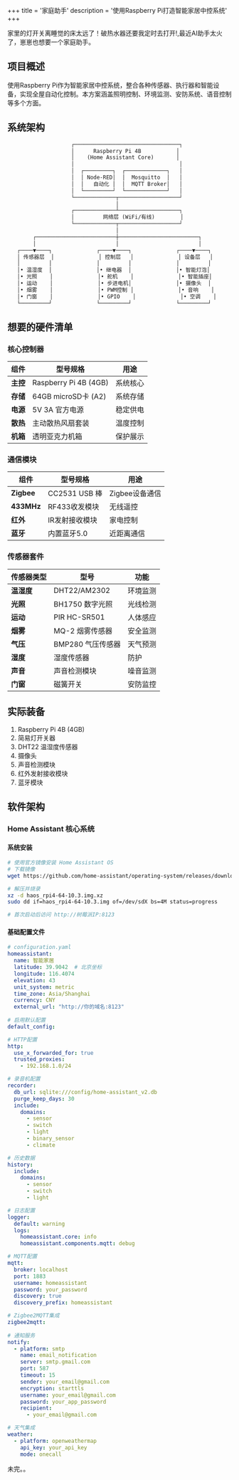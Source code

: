 +++
title = '家庭助手'
description = '使用Raspberry Pi打造智能家居中控系统'
+++

家里的灯开关离睡觉的床太远了！破热水器还要我定时去打开!,最近AI助手太火了，崽崽也想要一个家庭助手。

## 项目概述

使用Raspberry Pi作为智能家居中控系统，整合各种传感器、执行器和智能设备，实现全屋自动化控制。本方案涵盖照明控制、环境监测、安防系统、语音控制等多个方面。

## 系统架构

```txt
                    ┌─────────────────────────────────┐
                    │      Raspberry Pi 4B           │
                    │    (Home Assistant Core)       │
                    │                                 │
                    │  ┌─────────┐  ┌─────────────┐   │
                    │  │ Node-RED│  │  Mosquitto  │   │
                    │  │   自动化 │  │  MQTT Broker│   │
                    │  └─────────┘  └─────────────┘   │
                    └─────────────┬───────────────────┘
                                  │
                    ┌─────────────┴───────────────────┐
                    │         网络层 (WiFi/有线)        │
                    └─────────────┬───────────────────┘
                                  │
        ┌─────────────────────────┼─────────────────────────┐
        │                         │                         │
   ┌────▼────┐              ┌────▼────┐              ┌────▼────┐
   │ 传感器层  │              │ 控制层   │              │ 设备层   │
   │         │              │         │              │         │
   │• 温湿度  │              │• 继电器  │              │• 智能灯泡│
   │• 光照    │              │• 舵机    │              │• 智能插座│
   │• 运动    │              │• 步进电机│              │• 摄像头  │
   │• 烟雾    │              │• PWM控制 │              │• 音响    │
   │• 门窗    │              │• GPIO    │              │• 空调    │
   └─────────┘              └─────────┘              └─────────┘
```

## 想要的硬件清单

### 核心控制器

| 组件 | 型号规格 | 用途 |
|------|----------|------|
| **主控** | Raspberry Pi 4B (4GB) | 系统核心 |
| **存储** | 64GB microSD卡 (A2) | 系统存储 |
| **电源** | 5V 3A 官方电源 | 稳定供电 |
| **散热** | 主动散热风扇套装 | 温度控制 |
| **机箱** | 透明亚克力机箱 | 保护展示 |

### 通信模块

| 组件 | 型号规格 | 用途 |
|------|----------|------|
| **Zigbee** | CC2531 USB 棒 | Zigbee设备通信 |
| **433MHz** | RF433收发模块 | 无线遥控 |
| **红外** | IR发射接收模块 | 家电控制 |
| **蓝牙** | 内置蓝牙5.0 | 近距离通信 |

### 传感器套件

| 传感器类型 | 型号 | 功能 |
|------------|------|------|
| **温湿度** | DHT22/AM2302 | 环境监测 |
| **光照** | BH1750 数字光照 | 光线检测 |
| **运动** | PIR HC-SR501 | 人体感应 |
| **烟雾** | MQ-2 烟雾传感器 | 安全监测 |
| **气压** | BMP280 气压传感器 | 天气预测 |
| **湿度** | 湿度传感器 | 防护 |
| **声音** | 声音检测模块 | 噪音监测 |
| **门窗** | 磁簧开关 | 安防监控 |

## 实际装备

1. Raspberry Pi 4B (4GB)
2. 简易灯开关器
3. DHT22 温湿度传感器
4. 摄像头
5. 声音检测模块
6. 红外发射接收模块
7. 蓝牙模块

## 软件架构

### Home Assistant 核心系统

#### 系统安装

```bash
# 使用官方镜像安装 Home Assistant OS
# 下载镜像
wget https://github.com/home-assistant/operating-system/releases/download/10.3/haos_rpi4-64-10.3.img.xz

# 解压并烧录
xz -d haos_rpi4-64-10.3.img.xz
sudo dd if=haos_rpi4-64-10.3.img of=/dev/sdX bs=4M status=progress

# 首次启动后访问 http://树莓派IP:8123
```

#### 基础配置文件

```yaml
# configuration.yaml
homeassistant:
  name: 智能家居
  latitude: 39.9042  # 北京坐标
  longitude: 116.4074
  elevation: 43
  unit_system: metric
  time_zone: Asia/Shanghai
  currency: CNY
  external_url: "http://你的域名:8123"
  
# 启用默认配置
default_config:

# HTTP配置
http:
  use_x_forwarded_for: true
  trusted_proxies:
    - 192.168.1.0/24

# 录音机配置
recorder:
  db_url: sqlite:///config/home-assistant_v2.db
  purge_keep_days: 30
  include:
    domains:
      - sensor
      - switch
      - light
      - binary_sensor
      - climate

# 历史数据
history:
  include:
    domains:
      - sensor
      - switch
      - light

# 日志配置
logger:
  default: warning
  logs:
    homeassistant.core: info
    homeassistant.components.mqtt: debug

# MQTT配置
mqtt:
  broker: localhost
  port: 1883
  username: homeassistant
  password: your_password
  discovery: true
  discovery_prefix: homeassistant

# Zigbee2MQTT集成
zigbee2mqtt:
  
# 通知服务
notify:
  - platform: smtp
    name: email_notification
    server: smtp.gmail.com
    port: 587
    timeout: 15
    sender: your_email@gmail.com
    encryption: starttls
    username: your_email@gmail.com
    password: your_app_password
    recipient:
      - your_email@gmail.com

# 天气集成
weather:
  - platform: openweathermap
    api_key: your_api_key
    mode: onecall
```

未完。。
